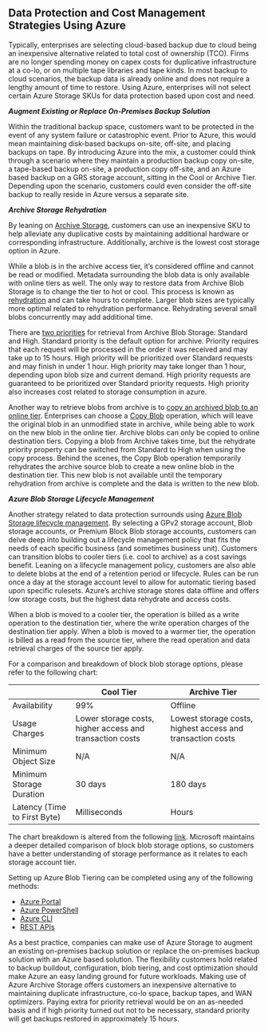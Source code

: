 Data Protection and Cost Management Strategies Using Azure
----------------------------------------------------------

Typically, enterprises are selecting cloud-based backup due to cloud being an inexpensive alternative related to total cost of ownership (TCO). Firms are no longer spending money on capex costs for duplicative infrastructure at a co-lo, or on multiple tape libraries and tape kinds. In most backup to cloud scenarios, the backup data is already online and does not require a lengthy amount of time to restore. Using Azure, enterprises will not select certain Azure Storage SKUs for data protection based upon cost and need.

<a id="augment">***Augment Existing or Replace On-Premises Backup Solution***</a>  

Within the traditional backup space, customers want to be protected in the event of any system failure or catastrophic event. Prior to Azure, this would mean maintaining disk-based backups on-site, off-site, and placing backups on tape. By introducing Azure into the mix, a customer could think through a scenario where they maintain a production backup copy on-site, a tape-based backup on-site, a production copy off-site, and an Azure based backup on a GRS storage account, sitting in the Cool or Archive Tier. Depending upon the scenario, customers could even consider the off-site backup to really reside in Azure versus a separate site.

<a id="archiverehydration">***Archive Storage Rehydration***</a>  

By leaning on [Archive Storage](https://docs.microsoft.com/en-us/azure/storage/blobs/storage-blob-storage-tiers), customers can use an inexpensive SKU to help alleviate any duplicative costs by maintaining additional hardware or corresponding infrastructure. Additionally, archive is the lowest cost storage option in Azure.

While a blob is in the archive access tier, it’s considered offline and cannot be read or modified. Metadata surrounding the blob data is only available with online tiers as well. The only way to restore data from Archive Blob Storage is to change the tier to hot or cool. This process is known as [rehydration](https://docs.microsoft.com/en-us/azure/storage/blobs/storage-blob-rehydration) and can take hours to complete. Larger blob sizes are typically more optimal related to rehydration performance. Rehydrating several small blobs concurrently may add additional time. 

There are [two priorities](https://docs.microsoft.com/en-us/azure/storage/blobs/storage-blob-rehydration#rehydrate-an-archived-blob-to-an-online-tier) for retrieval from Archive Blob Storage: Standard and High. Standard priority is the default option for archive. Priority requires that each request will be processed in the order it was received and may take up to 15 hours. High priority will be prioritized over Standard requests and may finish in under 1 hour. High priority may take longer than 1 hour, depending upon blob size and current demand. High priority requests are guaranteed to be prioritized over Standard priority requests. High priority also increases cost related to storage consumption in azure.

Another way to retrieve blobs from archive is to [copy an archived blob to an online tier](https://docs.microsoft.com/en-us/azure/storage/blobs/storage-blob-rehydration#rehydrate-an-archived-blob-to-an-online-tier). Enterprises can choose a [Copy Blob](https://docs.microsoft.com/rest/api/storageservices/copy-blob) operation, which will leave the original blob in an unmodified state in archive, while being able to work on the new blob in the online tier. Archive blobs can only be copied to online destination tiers. Copying a blob from Archive takes time, but the rehydrate priority property can be switched from Standard to High when using the copy process.  Behind the scenes, the Copy Blob operation temporarily rehydrates the archive source blob to create a new online blob in the destination tier. This new blob is not available until the temporary rehydration from archive is complete and the data is written to the new blob.

<a id="lifecycle">***Azure Blob Storage Lifecycle Management***</a>  

Another strategy related to data protection surrounds using [Azure Blob Storage lifecycle management](https://docs.microsoft.com/en-us/azure/storage/blobs/storage-lifecycle-management-concepts). By selecting a GPv2 storage account, Blob storage accounts, or Premium Block Blob storage accounts, customers can delve deep into building out a lifecycle management policy that fits the needs of each specific business (and sometimes business unit). Customers can transition blobs to cooler tiers (i.e. cool to archive) as a cost savings benefit. Leaning on a lifecycle management policy, customers are also able to delete blobs at the end of a retention period or lifecycle. Rules can be run once a day at the storage account level to allow for automatic tiering based upon specific rulesets. Azure’s archive storage stores data offline and offers low storage costs, but the highest data rehydrate and access costs.

When a blob is moved to a cooler tier, the operation is billed as a write operation to the destination tier, where the write operation charges of the destination tier apply. When a blob is moved to a warmer tier, the operation is billed as a read from the source tier, where the read operation and data retrieval charges of the source tier apply.

For a comparison and breakdown of block blob storage options, please refer to the following chart:

|             | Cool Tier   | Archive Tier |
| ----------- | ----------- | -----------  |
| Availability | 99%         | Offline      |
| Usage Charges | Lower storage costs, higher access and transaction costs | Lowest storage costs, highest access and transaction costs |
| Minimum Object Size | N/A | N/A |
| Minimum Storage Duration | 30 days | 180 days |
| Latency (Time to First Byte) | Milliseconds | Hours |

The chart breakdown is altered from the following [link](https://docs.microsoft.com/en-us/azure/storage/blobs/storage-blob-storage-tiers#comparing-block-blob-storage-options). Microsoft maintains a deeper detailed  comparison of block blob storage options, so customers have a better understanding of storage performance as it relates to each storage account tier.

Setting up Azure Blob Tiering can be completed using any of the following methods:  
  *	[Azure Portal](https://docs.microsoft.com/en-us/azure/storage/blobs/storage-lifecycle-management-concepts?tabs=azure-portal#add-or-remove-a-policy)   
  *	[Azure PowerShell](https://docs.microsoft.com/en-us/azure/storage/blobs/storage-lifecycle-management-concepts?tabs=azure-powershell#add-or-remove-a-policy)    
  *	[Azure CLI](https://docs.microsoft.com/en-us/azure/storage/blobs/storage-lifecycle-management-concepts?tabs=template#add-or-remove-a-policy)    
  *	[REST APIs](https://docs.microsoft.com/en-us/rest/api/storagerp/managementpolicies)    

As a best practice, companies can make use of Azure Storage to augment an existing on-premises backup solution or replace the on-premises backup solution with an Azure based solution. The flexibility customers hold related to backup buildout, configuration, blob tiering, and cost optimization should make Azure an easy landing ground for future workloads. Making use of Azure Archive Storage offers customers an inexpensive alternative to maintaining duplicate infrastructure, co-lo space, backup tapes, and WAN optimizers. Paying extra for priority retrieval would be on an as-needed basis and if high priority turned out not to be necessary, standard priority will get backups restored in approximately 15 hours.
